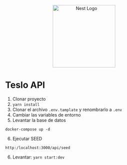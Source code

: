 <p align="center">
  <a href="http://nestjs.com/" target="blank"><img src="https://nestjs.com/img/logo-small.svg" width="200" alt="Nest Logo" /></a>
</p>

# Teslo API

1. Clonar proyecto
2. ```yarn install```
3. Clonar el archivo ```.env.tamplate``` y renombrarlo a ```.env``` 
4. Cambiar las variables de entorno
5. Levantar la base de datos
```
docker-compose up -d
```
6. Ejecutar SEED
```
http:/localhost:3000/api/seed
```

6. Levantar: ```yarn start:dev```

